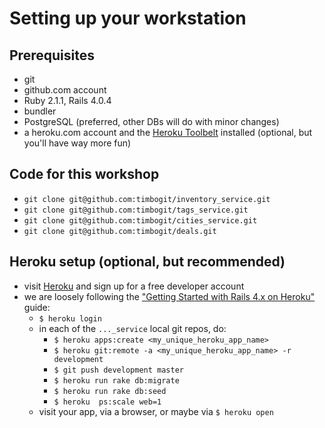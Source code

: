 # Setting up your workstation

## Prerequisites
* git
* github.com account
* Ruby 2.1.1, Rails 4.0.4
* bundler
* PostgreSQL (preferred, other DBs will do with minor changes)
* a heroku.com account and the [Heroku Toolbelt](https://toolbelt.heroku.com) installed (optional, but you'll have way more fun)

## Code for this workshop
* `git clone git@github.com:timbogit/inventory_service.git`
* `git clone git@github.com:timbogit/tags_service.git`
* `git clone git@github.com:timbogit/cities_service.git`
* `git clone git@github.com:timbogit/deals.git`

## Heroku setup (optional, but recommended)
* visit [Heroku](https://www.heroku.com/home) and sign up for a free developer account
* we are loosely following the ["Getting Started with Rails 4.x on Heroku"](https://devcenter.heroku.com/articles/getting-started-with-rails4) guide:
	* `$ heroku login`
	* in each of the `..._service` local git repos, do:
		* `$ heroku apps:create <my_unique_heroku_app_name>` 
		* `$ heroku git:remote -a <my_unique_heroku_app_name> -r development`
		* `$ git push development master`
		* `$ heroku run rake db:migrate`
		* `$ heroku run rake db:seed`
		* `$ heroku  ps:scale web=1`
	* visit your app, via a browser, or maybe via `$ heroku open`
		





